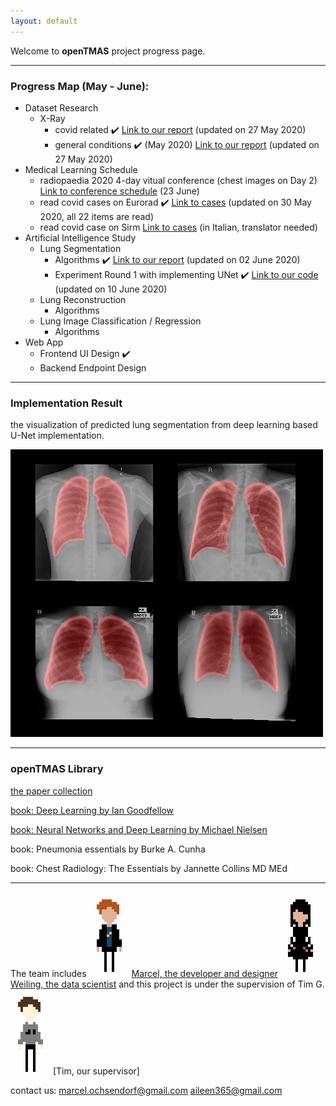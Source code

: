 ```yaml
---
layout: default
---
```



Welcome to **openTMAS** project progress page.

* * *

### Progress Map (May - June):

- Dataset Research
  - X-Ray
    - covid related ✔️ [Link to our report](./dataset-covid.html) (updated on 27 May 2020)
    - general conditions ✔️ (May 2020) [Link to our report](./dataset-general.html) (updated on 27 May 2020)
- Medical Learning Schedule 
  - radiopaedia 2020 4-day vitual conference (chest images on Day 2) [Link to conference schedule](https://radiopaedia.org/courses/radiopaedia-2020-virtual-conference#day2) (23 June)
  - read covid cases on Eurorad ✔️ [Link to cases](https://www.eurorad.org/advanced-search?search=COVID) (updated on 30 May 2020, all 22 items are read)
  - read covid case on Sirm [Link to cases](https://www.sirm.org/2020/05/31/covid-19-caso-115/) (in Italian, translator needed)
- Artificial Intelligence Study 
  - Lung Segmentation
    - Algorithms ✔️ [Link to our report](./segmentation.html) (updated on 02 June 2020)
    - Experiment Round 1 with implementing UNet ✔️ [Link to our code](https://github.com/notagenius/openTMAS/blob/master/segmentation/seg.py) (updated on 10 June 2020)
  - Lung Reconstruction
    - Algorithms
  - Lung Image Classification / Regression
    - Algorithms
- Web App
  - Frontend UI Design ✔️
  - Backend Endpoint Design

* * *

### Implementation Result

the visualization of predicted lung segmentation from deep learning based U-Net implementation.

![segmentation](./seg_round_1.png)

* * *
### openTMAS Library

[the paper collection](https://github.com/notagenius/openTMAS/tree/master/docs/papers)

[book: Deep Learning by Ian Goodfellow](https://www.deeplearningbook.org/)

[book: Neural Networks and Deep Learning by Michael Nielsen](http://neuralnetworksanddeeplearning.com/)

book: Pneumonia essentials by Burke A. Cunha

book: Chest Radiology: The Essentials by Jannette Collins MD MEd

* * *
The team includes 
![Marcel](./marcel.png) [Marcel, the developer and designer](https://github.com/RBEGamer) ![Weiling](./weiling.png) [Weiling, the data scientist](https://github.com/notagenius) and this project is under the supervision of Tim G.
![Tim](./tim.png) [Tim, our supervisor]



contact us: marcel.ochsendorf@gmail.com aileen365@gmail.com

